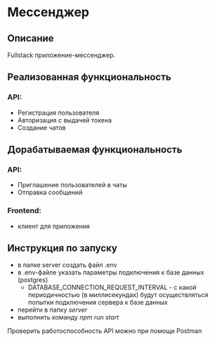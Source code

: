 # Мессенджер
## Описание
Fullstack приложение-мессенджер.
## Реализованная функциональность
### API:
* Регистрация пользователя
* Авторизация с выдачей токена
* Создание чатов
## Дорабатываемая функциональность
### API:
* Приглашение пользователей в чаты
* Отправка сообщений
### Frontend:
* клиент для приложения
## Инструкция по запуску
* в папке server создать файл .env 
* в .env-файле указать параметры подключения к базе данных (postgres)
    - DATABASE_CONNECTION_REQUEST_INTERVAL - с какой периодичностью (в миллисекундах) будут осуществляться попытки подключения сервера к базе данных
* перейти в папку *server*
* выполнить команду *npm run start*

Проверить работоспособность API можно при помощи Postman